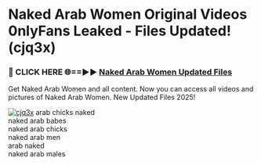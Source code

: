 # Naked Arab Women Original Videos 0nlyFans Leaked - Files Updated! (cjq3x)

<h3>🔴 CLICK HERE 🌐==►► <a href="https://tinyurl.com/up5wt9bj" rel="nofollow">Naked Arab Women Updated Files</a></h3>

Get Naked Arab Women and all content. Now you can access all videos and pictures of Naked Arab Women. New Updated Files 2025!

[![cjq3x](https://i.imgur.com/ABiUzMV.gif)](https://tinyurl.com/up5wt9bj)
arab chicks naked<br>
naked arab babes<br>
naked arab chicks<br>
naked arab men<br>
arab naked<br>
naked arab males